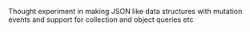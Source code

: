 Thought experiment in making JSON like data structures with mutation events and support for collection and object queries etc